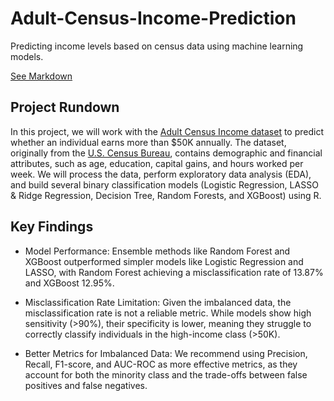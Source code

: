 # Adult-Census-Income-Prediction
Predicting income levels based on census data using machine learning models.

[See Markdown](https://jchu630.github.io/Adult-Census-Income-Prediction/Adult_Census_Income.html)

## Project Rundown
In this project, we will work with the [Adult Census Income dataset](https://archive.ics.uci.edu/dataset/2/adult) to predict whether an individual earns more than $50K annually. The dataset, originally from the [U.S. Census Bureau](https://www.census.gov/en.html), contains demographic and financial attributes, such as age, education, capital gains, and hours worked per week. We will process the data, perform exploratory data analysis (EDA), and build several binary classification models (Logistic Regression, LASSO & Ridge Regression, Decision Tree, Random Forests, and XGBoost) using R.

## Key Findings
- Model Performance: Ensemble methods like Random Forest and XGBoost outperformed simpler models like Logistic Regression and LASSO, with Random Forest achieving a misclassification rate of 13.87% and XGBoost 12.95%.

- Misclassification Rate Limitation: Given the imbalanced data, the misclassification rate is not a reliable metric. While models show high sensitivity (>90%), their specificity is lower, meaning they struggle to correctly classify individuals in the high-income class (>50K).

- Better Metrics for Imbalanced Data: We recommend using Precision, Recall, F1-score, and AUC-ROC as more effective metrics, as they account for both the minority class and the trade-offs between false positives and false negatives.
